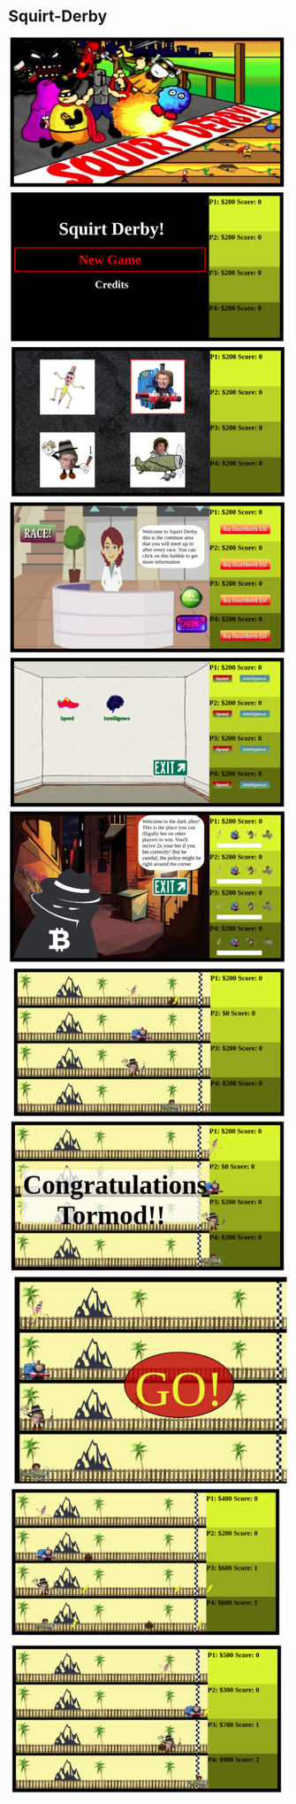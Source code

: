 # Squirt-Derby

<img src="./screenshots/Screenshot from 2020-04-03 11-04-50.png">

<img src="./screenshots/Screenshot from 2020-04-03 11-06-22.png">

<img src="./screenshots/Screenshot from 2020-04-03 11-07-12.png">

<img src="./screenshots/Screenshot from 2020-04-03 11-07-37.png">

<img src="./screenshots/Screenshot from 2020-04-03 11-08-04.png">

<img src="./screenshots/Screenshot from 2020-04-03 11-08-32.png">

<img src="./screenshots/Screenshot from 2020-04-03 11-10-43.png">

<img src="./screenshots/Screenshot from 2020-04-03 11-10-58.png">

<img src="./screenshots/Screenshot from 2020-04-03 11-11-16.png">

<img src="./screenshots/Screenshot from 2020-04-03 11-11-40.png">

<img src="./screenshots/Screenshot from 2020-04-03 11-12-10.png">

